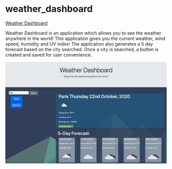 # weather_dashboard

[Weather Dashboard](https://israelguillermo.github.io/weather_dashboard/)

Weather Dashboard is an application which allows you to see the weather anywhere in the world! This application gives you the current weather, wind speed, humidity and UV index! The application also generates a 5 day forecast based on the city searched. Once a city is searched, a button is created and saved for user convenience.

![Weather Dashboard Application](./assets/images/weatherApp.png)
